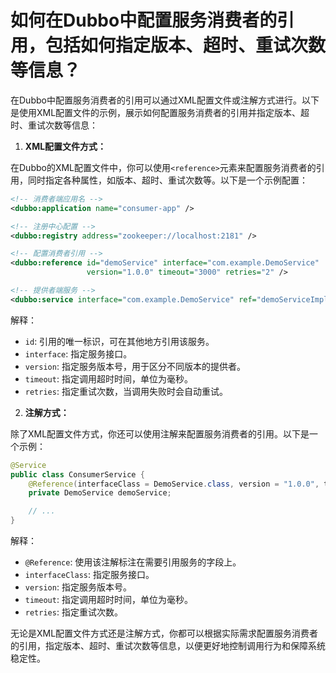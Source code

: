 # 如何在Dubbo中配置服务消费者的引用，包括如何指定版本、超时、重试次数等信息？

在Dubbo中配置服务消费者的引用可以通过XML配置文件或注解方式进行。以下是使用XML配置文件的示例，展示如何配置服务消费者的引用并指定版本、超时、重试次数等信息：

1. **XML配置文件方式：**

在Dubbo的XML配置文件中，你可以使用`<reference>`元素来配置服务消费者的引用，同时指定各种属性，如版本、超时、重试次数等。以下是一个示例配置：

```xml
<!-- 消费者端应用名 -->
<dubbo:application name="consumer-app" />

<!-- 注册中心配置 -->
<dubbo:registry address="zookeeper://localhost:2181" />

<!-- 配置消费者引用 -->
<dubbo:reference id="demoService" interface="com.example.DemoService"
                 version="1.0.0" timeout="3000" retries="2" />

<!-- 提供者端服务 -->
<dubbo:service interface="com.example.DemoService" ref="demoServiceImpl" />
```

解释：

+ `id`: 引用的唯一标识，可在其他地方引用该服务。
+ `interface`: 指定服务接口。
+ `version`: 指定服务版本号，用于区分不同版本的提供者。
+ `timeout`: 指定调用超时时间，单位为毫秒。
+ `retries`: 指定重试次数，当调用失败时会自动重试。

2. **注解方式：**

除了XML配置文件方式，你还可以使用注解来配置服务消费者的引用。以下是一个示例：

```java
@Service
public class ConsumerService {
    @Reference(interfaceClass = DemoService.class, version = "1.0.0", timeout = 3000, retries = 2)
    private DemoService demoService;

    // ...
}
```

解释：

+ `@Reference`: 使用该注解标注在需要引用服务的字段上。
+ `interfaceClass`: 指定服务接口。
+ `version`: 指定服务版本号。
+ `timeout`: 指定调用超时时间，单位为毫秒。
+ `retries`: 指定重试次数。

无论是XML配置文件方式还是注解方式，你都可以根据实际需求配置服务消费者的引用，指定版本、超时、重试次数等信息，以便更好地控制调用行为和保障系统稳定性。
